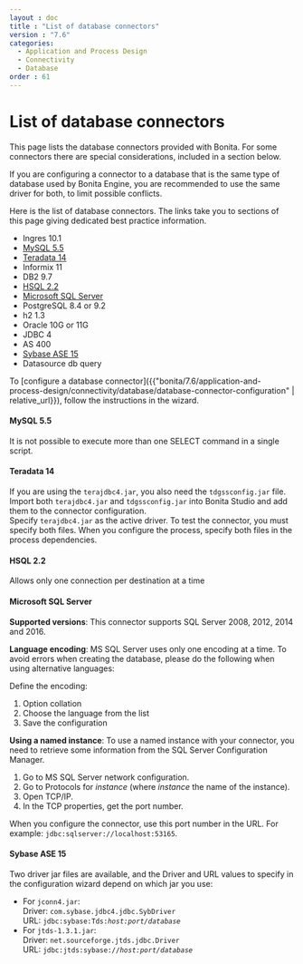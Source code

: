 ```yaml
---
layout : doc
title : "List of database connectors"
version : "7.6"
categories:
  - Application and Process Design
  - Connectivity
  - Database
order : 61
---
```

# List of database connectors

This page lists the database connectors provided with Bonita. For some connectors there are special considerations, included in a section below.

If you are configuring a connector to a database that is the same type of database used by Bonita Engine, you are recommended to use the same driver for both, to limit possible conflicts.

Here is the list of database connectors. The links take you to sections of this page giving dedicated best practice information.

* Ingres 10.1
* [MySQL 5.5](#mysql)
* [Teradata 14](#teradata)
* Informix 11
* DB2 9.7
* [HSQL 2.2](#hsql)
* [Microsoft SQL Server](#mssql)
* PostgreSQL 8.4 or 9.2
* h2 1.3
* Oracle 10G or 11G
* JDBC 4
* AS 400
* [Sybase ASE 15](#sysbase)
* Datasource db query

To [configure a database connector]({{"bonita/7.6/application-and-process-design/connectivity/database/database-connector-configuration" | relative_url}}), follow the instructions in the wizard.

<a id="mysql"/>

#### MySQL 5.5

It is not possible to execute more than one SELECT command in a single script.

<a id="teradata"/>

#### Teradata 14

If you are using the `terajdbc4.jar`, you also need the `tdgssconfig.jar` file.  
Import both `terajdbc4.jar` and `tdgssconfig.jar` into Bonita Studio and add them to the connector configuration.  
Specify `terajdbc4.jar` as the active driver. To test the connector, you must specify both files. When you configure the process, specify both files in the process dependencies.

<a id="hsql"/>

#### HSQL 2.2

Allows only one connection per destination at a time

<a id="mssql"/>

#### Microsoft SQL Server


**Supported versions**: This connector supports SQL Server 2008, 2012, 2014 and 2016.

**Language encoding**: MS SQL Server uses only one encoding at a time. To avoid errors when creating the database, please do the following when using alternative languages:

Define the encoding:

1. Option collation
2. Choose the language from the list
3. Save the configuration

**Using a named instance**: To use a named instance with your connector, you need to retrieve some information from the SQL Server Configuration Manager.

1. Go to MS SQL Server network configuration.
2. Go to Protocols for _instance_ (where _instance_ the name of the instance).
3. Open TCP/IP.
4. In the TCP properties, get the port number.

When you configure the connector, use this port number in the URL. For example: `jdbc:sqlserver://localhost:53165`.

<a id="sysbase"/>

#### Sybase ASE 15

Two driver jar files are available, and the Driver and URL values to specify in the configuration wizard depend on which jar you use:

* For `jconn4.jar`:  
Driver: `com.sybase.jdbc4.jdbc.SybDriver`  
URL: `jdbc:sybase:Tds:`_`host:port/database`_
* For `jtds-1.3.1.jar`:  
Driver: `net.sourceforge.jtds.jdbc.Driver`  
URL: `jdbc:jtds:sybase://`_`host:port/database`_
